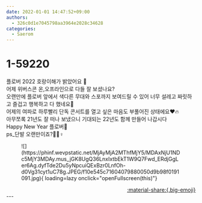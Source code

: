 ```yaml
---
date: 2022-01-01 14:47:52+09:00
authors:
  - 326c0d1e7045798aa3964e2028c34628
categories:
  - Saerom
---
```


# 1-59220

<div class="post-container" markdown="1">
<div class="content-container md-sidebar__scrollwrap" markdown="1">

플로버 2022 호랑이해가 밝았어요 🐯<br>어제 위버스콘 온,오프라인으로 다들 잘 보셨나요?<br>오랜만에 플로버 앞에서 색다른 무대와 스포까지 보여드릴 수 있어 너무 설레고 짜릿하고 즐겁고 행복하고 다 했네요🤪<br>어제의 여파로 하루빨리 단독 콘서트를 열고 싶은 마음도 부풀어진 상태에요❤️🔥 <br>아무쪼록 21년도 잘 떠나 보냈으니 기대되는 22년도 함께 만들어 나갑시다 <br>Happy New Year 플로버🤍<br>ps_단발 오랜만이죠?💇🏻♀️
<figure markdown="1">
![](https://phinf.wevpstatic.net/MjAyMjA2MThfMjY5/MDAxNjU1NDc5MjY3MDAy.mus_jGK8UgQ36LnxIxtbEkT1W9Q7Fwd_ERdjGgLer6Ag.dyfTde2Du5yNpcuiQExBzr0LnfOh-d0Vg31cyt1uC78g.JPEG/f10e545c71604079880050d9b98f0191091.jpg){ loading=lazy onclick="openFullscreen(this)"}
</figure>


</div>
</div>

<div style="text-align: right;" markdown="1">
<a href="https://weverse.io/fromis9/artist/1-59220" style="text-align: right;">:material-share:{.big-emoji}</a>
</div>
---
